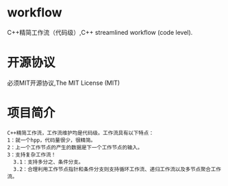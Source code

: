 # workflow
C++精简工作流（代码级）,C++ streamlined workflow (code level).

# 开源协议
必须MIT开源协议,The MIT License (MIT)

# 项目简介
```
C++精简工作流，工作流维护均是代码级。工作流具有以下特点：
1：就一个hpp，代码量很少，很精简。
2：上一个工作节点的产生的数据是下一个工作节点的输入。
3：支持复杂工作流！
  3.1：支持多分之、条件分支。
  3.2：合理利用工作节点指针和条件分支则支持循环工作流、递归工作流以及多节点聚合工作流。
```